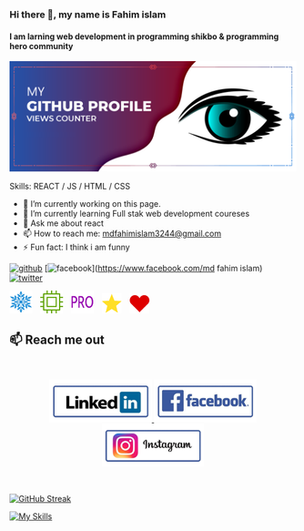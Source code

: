 ### Hi there 👋, my name is Fahim islam
#### I am larning web development in programming shikbo & programming hero community
![I am larning web development in programming shikbo & programming hero community](https://github.com/mdfahimislamshoun/mdfahimislamshoun/blob/main/git%20bannar.jpg)


Skills: REACT / JS / HTML / CSS

- 🔭 I’m currently working on this page. 
- 🌱 I’m currently learning Full stak web development coureses 
- 💬 Ask me about react 
- 📫 How to reach me: mdfahimislam3244@gmail.com 
- ⚡ Fun fact: I think i am funny 


[<img src='https://cdn.jsdelivr.net/npm/simple-icons@3.0.1/icons/github.svg' alt='github' height='40'>](https://github.com/mdfahimislamshoun)  [<img src='https://cdn.jsdelivr.net/npm/simple-icons@3.0.1/icons/facebook.svg' alt='facebook' height='40'>](https://www.facebook.com/md fahim islam)  [<img src='https://cdn.jsdelivr.net/npm/simple-icons@3.0.1/icons/twitter.svg' alt='twitter' height='40'>](https://twitter.com/@fahi_islam)  

<a href='https://archiveprogram.github.com/'><img src='https://raw.githubusercontent.com/acervenky/animated-github-badges/master/assets/acbadge.gif' width='40' height='40'></a> <a href='https://docs.github.com/en/developers'><img src='https://raw.githubusercontent.com/acervenky/animated-github-badges/master/assets/devbadge.gif' width='40' height='40'></a> <a href='https://github.com/pricing'><img src='https://raw.githubusercontent.com/acervenky/animated-github-badges/master/assets/pro.gif' width='40' height='40'></a> <a href='https://stars.github.com/'><img src='https://raw.githubusercontent.com/acervenky/animated-github-badges/master/assets/starbadge.gif' width='35' height='35'></a> <a href='https://docs.github.com/en/github/supporting-the-open-source-community-with-github-sponsors'><img src='https://raw.githubusercontent.com/acervenky/animated-github-badges/master/assets/sponsorbadge.gif' width='35' height='35'></a> 

## :mailbox: Reach me out

<br />

<p align="center">
    <a href="www.linkedin.com/in/fahim-islam-a3a10a270">
        <img height="75" src="https://raw.githubusercontent.com/sakibhossain22/sakibhossain22/main/images/Linkedin.png">
    </a>
    <a href="https://www.facebook.com/profile.php?id=100029592060567">
        <img height="75" src="https://raw.githubusercontent.com/sakibhossain22/sakibhossain22/main/images/Facebook.png">
    </a>
    <a href="https://twitter.com/fahi_islam">
        <img height="75" src="https://raw.githubusercontent.com/sakibhossain22/sakibhossain22/main/images/Twitter2.png">
    </a>
</p>

<br />


<a href="https://git.io/streak-stats"><img src="https://github-readme-streak-stats.herokuapp.com?user=mdfahimislamshoun&theme=radical" alt="GitHub Streak" /></a>

<a href="http://github-profile-summary-cards.vercel.app/api/cards/repos-per-language?username={username}&theme={dracula}&exclude={html,css,js}" />  </a>

[![My Skills](https://skillicons.dev/icons?i=html,css,js,nodejs,mongodb,tailwind,react&theme=light)](https://skillicons.dev)
 

